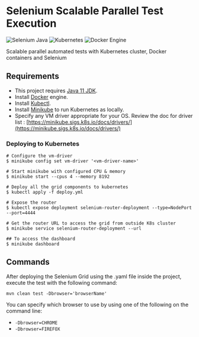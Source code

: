 # Selenium Scalable Parallel Test Execution

![Selenium Java](https://img.shields.io/maven-central/v/org.seleniumhq.selenium/selenium-java?color=43B02A&label=selenium&logo=selenium&style=for-the-badge)
![Kubernetes](https://img.shields.io/github/v/release/kubernetes/kubernetes?color=%23326ce5&label=kubernetes&logo=kubernetes&style=for-the-badge)
![Docker Engine](https://img.shields.io/github/v/release/docker/docker?color=0db7ed&label=docker&logo=docker&style=for-the-badge)

Scalable parallel automated tests with Kubernetes cluster, Docker containers and Selenium

## Requirements

- This project requires [Java 11 JDK](https://adoptopenjdk.net/).
- Install [Docker](https://docs.docker.com/engine/install) engine.
- Install [Kubectl](https://kubernetes.io/docs/tasks/tools/#kubectl).
- Install [Minikube](https://kubernetes.io/docs/tasks/tools/#minikube) to run Kubernetes as locally.
- Specify any VM driver appropriate for your OS. Review the doc for driver
  list : [https://minikube.sigs.k8s.io/docs/drivers/](https://minikube.sigs.k8s.io/docs/drivers/)

### Deploying to Kubernetes

```shell
# Configure the vm-driver
$ minikube config set vm-driver '<vm-driver-name>'

# Start minikube with configured CPU & memory
$ minikube start --cpus 4 --memory 8192

# Deploy all the grid components to kubernetes
$ kubectl apply -f deploy.yml

# Expose the router
$ kubectl expose deployment selenium-router-deployment --type=NodePort --port=4444

# Get the router URL to access the grid from outside K8s cluster
$ minikube service selenium-router-deployment --url

## To access the dashboard
$ minikube dashboard
```

## Commands

After deploying the Selenium Grid using the .yaml file inside the project,
execute the test with the following command:

```
mvn clean test -Dbrowser='browserName'
```

You can specify which browser to use by using one of the following
on the command line:

- ```-Dbrowser=CHROME```
- ```-Dbrowser=FIREFOX```
